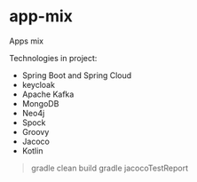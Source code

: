 # app-mix
Apps mix

Technologies in project: 
- Spring Boot and Spring Cloud
- keycloak
- Apache Kafka
- MongoDB
- Neo4j
- Spock 
- Groovy
- Jacoco
- Kotlin

> gradle clean build 
> gradle jacocoTestReport
